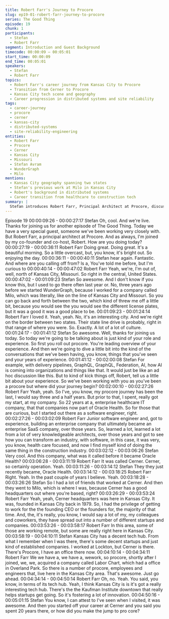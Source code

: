 ```yaml
---
title: Robert Farr's Journey to Procore
slug: ep19-01-robert-farr-journey-to-procore
series: The Good Thing
episode: 19
chunk: 1
participants:
  - Stefan
  - Robert Farr
segment: Introduction and Guest Background
timecode: 00:00:09 – 00:05:01
start_time: 00:00:09
end_time: 00:05:01
speakers:
  - Stefan
  - Robert Farr
topics:
  - Robert Farr's career journey from Kansas City to Procore
  - Transition from Cerner to Procore
  - Kansas City tech scene and geography
  - Career progression in distributed systems and site reliability
tags:
  - career-journey
  - procore
  - cerner
  - kansas-city
  - distributed-systems
  - site-reliability-engineering
entities:
  - Robert Farr
  - Procore
  - Cerner
  - Kansas City
  - Missouri
  - Stefan Avram
  - WunderGraph
  - Milo
mentions:
  - Kansas City geography spanning two states
  - Stefan's previous work at Milo in Kansas City
  - Robert's background in distributed systems
  - Career transition from healthcare to construction tech
summary: |
  Stefan introduces Robert Farr, Principal Architect at Procore, discussing his background in Kansas City and career journey from Cerner to Procore. The conversation covers Robert's experience in distributed systems and site reliability engineering.
---
```

Episode 19
00:00:09:26 - 00:00:27:17
Stefan
Oh, cool. And we're live. Thanks for joining us for another episode of The Good Thing. Today we
have a very special guest, someone we've been working very closely with. But Robert Farr, a
principal architect at Procore. And as always, I'm joined by my co-founder and co-host, Robert.
How are you doing today?
00:00:27:19 - 00:00:36:11
Robert Farr
Doing great. Doing great. It's a beautiful morning. So a little overcast, but, you know, it's bright
out. So enjoying the day.
00:00:36:11 - 00:00:40:11
Stefan
hear again.
Fantastic. And where are you calling off from? Is a, You've told me before, but I'm curious to
00:00:40:14 - 00:00:47:02
Robert Farr
Yeah, we're, I'm out of, well, north of Kansas City, Missouri. So right in the central, United
States.
00:00:47:02 - 00:01:09:23
Stefan
So awesome. And I don't know if you know this, but I used to go there often last year or. No,
three years ago before we started WunderGraph, because I worked for a company called Milo,
which was literally, like on the line of Kansas City and Missouri. So you can go back and forth
between the two, which kind of threw me off a little bit, because you would see the you would
see the different license plates, but it was a good it was a good place to be.
00:01:09:23 - 00:01:24:14
Robert Farr
I loved it. Yeah, yeah. No, it's an interesting city. And we're right on the border between two
states. Their state line drive is probably, right in that range of where you were. So. Exactly. A lot
of a lot of culture.
00:01:24:17 - 00:01:41:12
Stefan
So awesome. Well, thanks for joining us today. So today we're going to be talking about is just
kind of your role and experience. So first you roll out procore. You're leading overview of your
experience. And then we're going to dive a little bit into the kind of the conversations that we've
been having, you know, things that you've seen and your years of experience.
00:01:41:12 - 00:02:00:08
Stefan
For example, with delivery pipelines, GraphQL, GraphQL, Federation, AI, how AI is coming into
organizations and things like that. It would just be like an ad hoc discussion like this. But to kind
of kick things off, Robert, tell us a little bit about your experience. So we've been working with
you as you've been a procore but where did your journey begin?
00:02:00:10 - 00:02:27:26
Robert Farr
Yeah, yeah. So I've, you know, my procore journey has been the last, I would say three and a
half years. But prior to that, I spent, really got my start, at my company. So 22 years at a,
enterprise healthcare IT company, that that companies now part of Oracle Health. So for those
that are curious, but I started out there as a software engineer, right.
00:02:27:26 - 00:03:02:09
Robert Farr
Junior software engineer and, got to experience, building an enterprise company that ultimately
became an enterprise SaaS company, over those years. So, learned a lot, learned a lot from a
lot of very knowledgeable architects, over those years and got to see how you can transform an
industry, with software, in this case, it was very, you know, health care focused, and now I find
myself kind of doing the same thing in the construction industry.
00:03:02:12 - 00:03:06:26
Stefan
Very cool. And this company, what was it called before it became Oracle Health?
00:03:06:28 - 00:03:11:19
Robert Farr
It was called Cerner. Cerner, so certainly operation. Yeah.
00:03:11:26 - 00:03:14:12
Stefan
They they just recently became, Oracle Health.
00:03:14:12 - 00:03:18:25
Robert Farr
Right. Yeah. In the past couple of years I believe. Yeah.
00:03:18:28 - 00:03:26:26
Stefan
So I had a lot of friends that worked at Cerner. And then they went to Milo, which is where I was,
because Cerner has a good headquarters out where you're based, right?
00:03:26:29 - 00:03:53:24
Robert Farr
Yeah, yeah, Cerner headquarters was here in Kansas City. It was, founded in Kansas City back
in 1979. So, I had the privilege of getting to work for the the founding CEO or the founders for,
the majority of that time. And, the, it's really, you know, I would say a lot of my, my colleagues
and coworkers, they have spread out into a number of different startups and companies.
00:03:53:26 - 00:03:58:17
Robert Farr
In this area, some of those are working remote, but some are really right here in Kansas City.
00:03:58:19 - 00:04:10:11
Stefan
Kansas City has a decent tech hub. From what I remember when I was there, there's some
decent startups and just kind of established companies. I worked at Lockton, but Cerner is
there. There's Procore, I have an office there now.
00:04:10:14 - 00:04:34:11
Robert Farr
We we have a, we have a, wework, so procore, shortly after I joined, we, we, acquired a
company called Labor Chart, which had a office in Overland Park. So there is a number of
procore, employees and engineers that, live here in the Kansas City area. That's awesome. Just
go ahead.
00:04:34:14 - 00:04:50:14
Robert Farr
Oh, no. Yeah. You said, you know, in terms of its tech hub. Yeah, I think Kansas City is is it's got
a really interesting tech hub. There's the the Kaufman Institute downtown that really helps
startups get going. So it's fostering a lot of innovation.
00:04:50:16 - 00:05:01:15
Stefan
You know, I can attest to I've seen when I visited, it was awesome. And then you started off your
career at Cerner and you said you spent 20 years there, or how did you make the jump to pro
core?